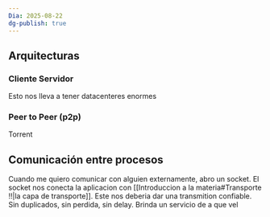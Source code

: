 ```yaml
---
Dia: 2025-08-22
dg-publish: true
---
```

## Arquitecturas 

### Cliente Servidor 
Esto nos lleva a tener datacenteres enormes

### Peer to Peer (p2p)
Torrent

## Comunicación entre procesos
Cuando me quiero comunicar con alguien externamente, abro un socket. El socket nos conecta la aplicacion con [[Introduccion a la materia#Transporte !!|la capa de transporte]]. 
Este nos deberia dar una transmition confiable. Sin duplicados, sin perdida, sin delay. Brinda un servicio de a que vel